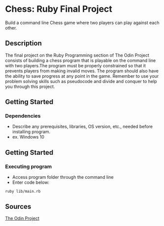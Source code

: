 # Chess: Ruby Final Project

Build a command line Chess game where two players can play against each other.

## Description

The final project on the Ruby Programming section of The Odin Project consists of building a chess program that is playable on the command line with two players.The program must be properly constrained so that it prevents players from making invalid moves. The program should also have the ability to save progress at any point in the game. Remember to use your problem solving skills such as pseudocode and divide and conquer to help you through this project.

## Getting Started

### Dependencies

* Describe any prerequisites, libraries, OS version, etc., needed before installing program.
* ex. Windows 10

## Getting Started

### Executing program

* Access program folder through the command line
* Enter code below:
```
ruby lib/main.rb
```

## Sources

[The Odin Project](https://www.theodinproject.com/)
